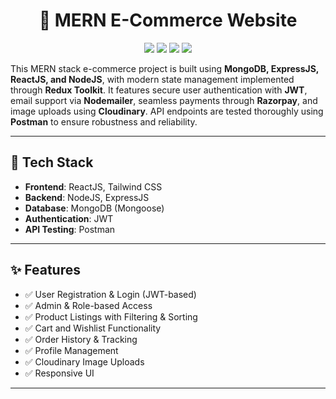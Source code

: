 <h1 align="center">🛒 MERN E-Commerce Website </h1>

<p align="center">
  <img src="https://img.shields.io/badge/Current%20Version-1.0.0-brightgreen">
  <img src="https://img.shields.io/badge/Made%20in-React-blue">
  <img src="https://img.shields.io/badge/License-GPL%20v3-yellow">
  <img src="https://img.shields.io/badge/Run%20Tests-passing-brightgreen">
</p>


This MERN stack e-commerce project is built using **MongoDB, ExpressJS, ReactJS, and NodeJS**, with modern state management implemented through **Redux Toolkit**. It features secure user authentication with **JWT**, email support via **Nodemailer**, seamless payments through **Razorpay**, and image uploads using **Cloudinary**. API endpoints are tested thoroughly using **Postman** to ensure robustness and reliability.

---

## 🚀 Tech Stack

- **Frontend**: ReactJS, Tailwind CSS
- **Backend**: NodeJS, ExpressJS
- **Database**: MongoDB (Mongoose)
- **Authentication**: JWT
- **API Testing**: Postman

---

## ✨ Features

- ✅ User Registration & Login (JWT-based)
- ✅ Admin & Role-based Access
- ✅ Product Listings with Filtering & Sorting
- ✅ Cart and Wishlist Functionality
- ✅ Order History & Tracking
- ✅ Profile Management
- ✅ Cloudinary Image Uploads
- ✅ Responsive UI

---

